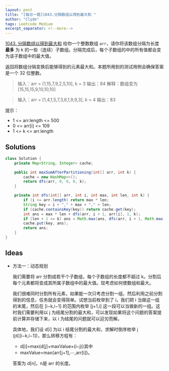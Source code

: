 ```yaml
---
layout: post
title: "[每日一题]1043.分隔数组以得到最大和 "
author: "Clyde"
tags: Leetcode Medium
excerpt_separator: <!--more-->
---
```


[1043. 分隔数组以得到最大和](https://leetcode.cn/problems/partition-array-for-maximum-sum/)  给你一个整数数组 `arr`，请你将该数组分隔为长度 **最多** 为 k 的一些（连续）子数组。分隔完成后，每个子数组的中的所有值都会变为该子数组中的最大值。<!--more-->

返回将数组分隔变换后能够得到的元素最大和。本题所用到的测试用例会确保答案是一个 32 位整数。


>  输入：arr = [1,15,7,9,2,5,10], k = 3
>  输出：84
>  解释：数组变为 [15,15,15,9,10,10,10]

> 输入：arr = [1,4,1,5,7,3,6,1,9,9,3], k = 4
> 输出：83

提示：

- 1 <= arr.length <= 500
- 0 <= arr[i] <= 109
- 1 <= k <= arr.length


##  Solutions


```java
class Solution {
    private Map<String, Integer> cache;

    public int maxSumAfterPartitioning(int[] arr, int k) {
        cache = new HashMap<>();
        return dfs(arr, 0, 0, 0, k);
    }

    private int dfs(int[] arr, int i, int max, int len, int k) {
        if (i >= arr.length) return max * len;
        String key = i + "," + max + "," + len;
        if (cache.containsKey(key)) return cache.get(key);
        int ans = max * len + dfs(arr, i + 1, arr[i], 1, k);
        if (len + 1 <= k) ans = Math.max(ans, dfs(arr, i + 1, Math.max(max, arr[i]), len + 1, k));
        cache.put(key, ans);
        return ans;
    }
}
```

##  Ideas

- 方法一：动态规划

  我们需要将 arr 分割成若干个子数组，每个子数组的长度都不超过 k。分割后每个元素都将变成其所属子数组中的最大值。现考虑如何使数组和最大。

  我们很难同时分割所有元素，如果能一次只考虑分割一组，然后利用之前分割得到的信息，任务就会变得简单。试想当前枚举到了 i，我们把 i 当做这一组的末尾，然后在 [i−k,i−1] 的范围内枚举 [j+1,i] 这一段可以当做新的一组。这时我们需要利用以 j 为结尾分割的最大和，可以发现如果将这个问题的答案提前计算并存储下来，以 i 为结尾的问题就可以迎刃而解。

  具体地，我们设 d[i] 为以 i 结尾分割的最大和，求解时倒序枚举 j (j∈[i−k,i−1])，那么转移方程有：

  - d[i]=max{d[j]+maxValue×(i−j)}其中 
  - maxValue=max{arr[j+1],⋯,arr[i]}。

  答案为 d[n]，n是 arr 的长度。

  
